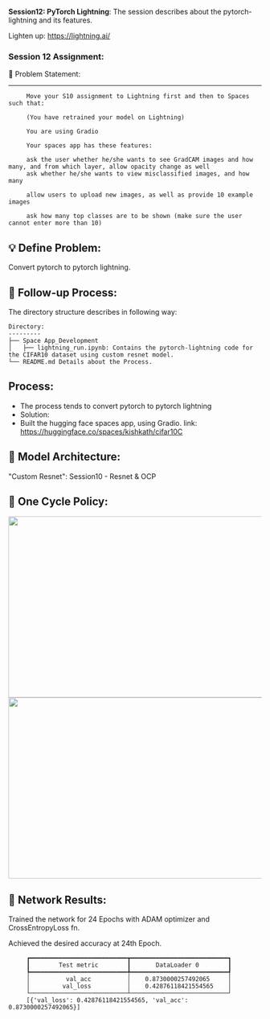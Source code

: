 **Session12: PyTorch Lightning**: The session describes about the pytorch-lightning and its features.

Lighten up: https://lightning.ai/
 
### Session 12 Assignment: 

🔏 Problem Statement:

--------------------

         Move your S10 assignment to Lightning first and then to Spaces such that:
         
         (You have retrained your model on Lightning)
         
         You are using Gradio
         
         Your spaces app has these features:
         
         ask the user whether he/she wants to see GradCAM images and how many, and from which layer, allow opacity change as well
         ask whether he/she wants to view misclassified images, and how many
         
         allow users to upload new images, as well as provide 10 example images
         
         ask how many top classes are to be shown (make sure the user cannot enter more than 10)
         
          

💡 Define Problem:
------------------
 Convert pytorch to pytorch lightning. 
 
🚦 Follow-up Process:
-----------------
 The directory structure describes in following way:

    Directory: 
    ---------
    ├── Space App_Development
    │   ├── lightning_run.ipynb: Contains the pytorch-lightning code for the CIFAR10 dataset using custom resnet model.
    └── README.md Details about the Process.

  Process:
  -------
  * The process tends to convert pytorch to pytorch lightning
  * Solution:
  * Built the hugging face spaces app, using Gradio. link:  https://huggingface.co/spaces/kishkath/cifar10C


🔑 Model Architecture:
---------------------
 "Custom Resnet": Session10 - Resnet & OCP


🔋 One Cycle Policy: 
-------------------

<p float="left">
  <img src="https://github.com/kishkath/ERA/assets/60026221/c08cfb91-7dd2-4ea4-915f-e3efcea8e292" width = 540 height = 360>
  <img src="https://github.com/kishkath/ERA/assets/60026221/2f8d7bb2-2284-45a5-8000-d652868b5668" width = 540 height = 360>
</p>


💊 Network Results: 
-------------------
 Trained the network for 24 Epochs with ADAM optimizer and CrossEntropyLoss fn.
 
 Achieved the desired accuracy at 24th Epoch.
         
         ┏━━━━━━━━━━━━━━━━━━━━━━━━━━━┳━━━━━━━━━━━━━━━━━━━━━━━━━━━┓
         ┃        Test metric        ┃       DataLoader 0        ┃
         ┡━━━━━━━━━━━━━━━━━━━━━━━━━━━╇━━━━━━━━━━━━━━━━━━━━━━━━━━━┩
         │          val_acc          │    0.8730000257492065     │
         │         val_loss          │    0.42876118421554565    │
         └───────────────────────────┴───────────────────────────┘
         [{'val_loss': 0.42876118421554565, 'val_acc': 0.8730000257492065}]

